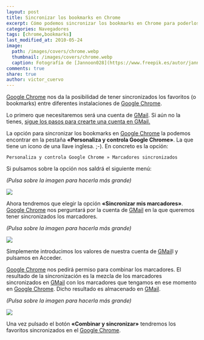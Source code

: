 ```yaml
---
layout: post
title: Sincronizar los bookmarks en Chrome
excerpt: Cómo podemos sincronizar los bookmarks en Chrome para poderlos ver en cualquier dispositivo.
categories: Navegadores
tags: [chrome,bookmarks]
last_modified_at: 2010-05-24
image:
  path: /images/covers/chrome.webp
  thumbnail: /images/covers/chrome.webp
  caption: Fotografía de [Jannoon028](https://www.freepik.es/autor/jannoon028)
comments: true
share: true
author: victor_cuervo
---
```


[Google Chrome](https://www.ayudaenlaweb.com/navegadores/que-es-google-chrome/) nos da la posibilidad de tener sincronizados los favoritos (o bookmarks) entre diferentes instalaciones de [Google Chrome](https://www.ayudaenlaweb.com/navegadores/que-es-google-chrome/).


Lo primero que necesitaremos será una cuenta de [GMail](https://www.ayudaenlaweb.com/correo-electronico/que-es-gmail/). Si aún no la tienes, [sigue los pasos para crearte una cuenta en GMail.](https://www.ayudaenlaweb.com/correo-electronico/crearte-una-cuenta-en-gmail/)


La opción para sincronizar los bookmarks en [Google Chrome](https://www.ayudaenlaweb.com/navegadores/que-es-google-chrome/) la podemos encontrar en la pestaña **«Personaliza y controla Google Chrome»**. La que tiene un icono de una llave inglesa. ;-). En concreto es la opción:


```text
Personaliza y controla Google Chrome » Marcadores sincronizados
```


Si pulsamos sobre la opción nos saldrá el siguiente menú:


_(Pulsa sobre la imagen para hacerla más grande)_


![](https://www.ayudaenlaweb.com/wp-content/uploads/2010/05/chrome_sincronizar_bookmarks.png)


Ahora tendremos que elegir la opción **«Sincronizar mis marcadores»**. [Google Chrome](https://www.ayudaenlaweb.com/navegadores/que-es-google-chrome/) nos perguntará por la cuenta de [GMail](https://www.ayudaenlaweb.com/correo-electronico/que-es-gmail/) en la que queremos tener sincronizados los marcadores.


_(Pulsa sobre la imagen para hacerla más grande)_


![](https://www.ayudaenlaweb.com/wp-content/uploads/2010/05/chrome_sincronizar_bookmarks2.png)


Simplemente introducimos los valores de nuestra cuenta de [GMail](https://www.ayudaenlaweb.com/correo-electronico/que-es-gmail/)l y pulsamos en Acceder.


[Google Chrome](https://www.ayudaenlaweb.com/navegadores/que-es-google-chrome/) nos pedirá permiso para combinar los marcadores. El resultado de la sincronización es la mezcla de los marcadores sincronizados en [GMail](https://www.ayudaenlaweb.com/correo-electronico/que-es-gmail/) con los marcadores que tengamos en ese momento en [Google Chrome](https://www.ayudaenlaweb.com/navegadores/que-es-google-chrome/). Dicho resultado es almacenado en [GMail](https://www.ayudaenlaweb.com/correo-electronico/que-es-gmail/).


_(Pulsa sobre la imagen para hacerla más grande)_


![](https://www.ayudaenlaweb.com/wp-content/uploads/2010/05/chrome_sincronizar_bookmarks3.png)


Una vez pulsado el botón **«Combinar y sincronizar»** tendremos los favoritos sincronizados en el [Google Chrome](https://www.ayudaenlaweb.com/navegadores/que-es-google-chrome/).

